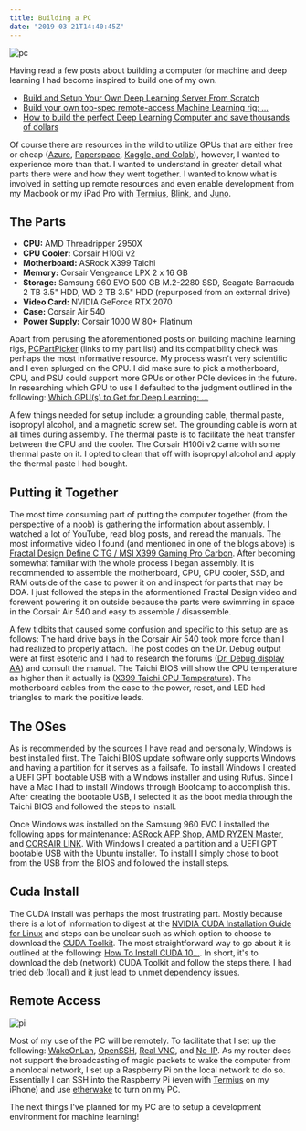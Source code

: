 ```yaml
---
title: Building a PC
date: "2019-03-21T14:40:45Z"
---
```


![pc](https://user-images.githubusercontent.com/3421544/160841542-44168773-99af-4f1f-8b02-bafd8f3e2385.jpg)

Having read a few posts about building a computer for machine and deep learning
I had become inspired to build one of my own.

- [Build and Setup Your Own Deep Learning Server From Scratch](https://towardsdatascience.com/build-and-setup-your-own-deep-learning-server-from-scratch-e771dacaa252)
- [Build your own top-spec remote-access Machine Learning rig: ...](https://medium.com/@aragalie/build-your-own-top-spec-remote-access-machine-learning-rig-a-very-detailed-assembly-and-dae0f4011a8f)
- [How to build the perfect Deep Learning Computer and save thousands of dollars](https://medium.com/the-mission/how-to-build-the-perfect-deep-learning-computer-and-save-thousands-of-dollars-9ec3b2eb4ce2)

Of course there are resources in the wild to utilize GPUs that are either free
or cheap ([Azure](https://notebooks.azure.com/),
[Paperspace](https://www.paperspace.com/), 
[Kaggle, and Colab](https://towardsdatascience.com/kaggle-vs-colab-faceoff-which-free-gpu-provider-is-tops-d4f0cd625029)),
however, I wanted to experience more than that. I wanted to understand in
greater detail what parts there were and how they went together. I wanted to 
know what is involved in setting up remote resources and even enable
development from my Macbook or my iPad Pro with 
[Termius](https://www.termius.com/), [Blink](https://github.com/blinksh/blink), and [Juno](https://juno.sh/).

## The Parts

- **CPU:** AMD Threadripper 2950X  
- **CPU Cooler:** Corsair H100i v2  
- **Motherboard:** ASRock X399 Taichi  
- **Memory:** Corsair Vengeance LPX 2 x 16 GB  
- **Storage:** Samsung 960 EVO 500 GB M.2-2280 SSD, Seagate Barracuda 2 TB 3.5" HDD, WD 2 TB 3.5" HDD (repurposed from an external drive)  
- **Video Card:** NVIDIA GeForce RTX 2070  
- **Case:** Corsair Air 540  
- **Power Supply:** Corsair 1000 W 80+ Platinum

Apart from perusing the aforementioned posts on building machine learning rigs,
[PCPartPicker](https://pcpartpicker.com/user/jjgp/saved/33ZV6h) (links to my
part list) and its compatibility check was perhaps the most informative 
resource. My process wasn't very scientific and I even splurged on the CPU. I
did make sure to pick a motherboard, CPU, and PSU could support more GPUs or
other PCIe devices in the future. In researching which GPU to use I defaulted
to the judgment outlined in the following: [Which GPU(s) to Get for Deep Learning: ...](http://timdettmers.com/2018/11/05/which-gpu-for-deep-learning/)

A few things needed for setup include: a grounding cable, thermal paste,
isopropyl alcohol, and a magnetic screw set. The grounding cable is worn at all
times during assembly. The thermal paste is to facilitate the heat transfer between
the CPU and the cooler. The Corsair H100i v2 came with some thermal paste on 
it. I opted to clean that off with isopropyl alcohol and apply the thermal paste I had
bought.

## Putting it Together

The most time consuming part of putting the computer together (from the 
perspective of a noob) is gathering the information about assembly. I watched
a lot of YouTube, read blog posts, and reread the manuals. The most
informative video I found (and mentioned in one of the blogs above) is
[Fractal Design Define C TG / MSI X399 Gaming Pro Carbon](https://www.youtube.com/watch?v=83mA2TGNRCU).
After becoming somewhat familiar with the whole process I began assembly. It
is recommended to assemble the motherboard, CPU, CPU cooler, SSD, and
RAM outside of the case to power it on and inspect for parts that may be DOA.
I just followed the steps in the aformentioned Fractal Design video and forewent
powering it on outside because the parts were swimming in space in the Corsair Air
540 and easy to assemble / disassemble.

A few tidbits that caused some confusion and specific to this setup are as 
follows: The hard drive bays in the Corsair Air 540 took more force than I had
realized to properly attach. The post codes on the Dr. Debug output were at
first esoteric and I had to research the forums ([Dr. Debug display AA](http://forum.asrock.com/forum_posts.asp?TID=3110&title=dr-debug-display-aa))
and consult the manual. The Taichi BIOS will show the CPU temperature as higher
than it actually is ([X399 Taichi CPU Temperature](http://forum.asrock.com/forum_posts.asp?TID=6912&title=x399-taichi-cpu-temperature)).
The motherboard cables from the case to the power, reset, and LED had triangles
to mark the positive leads.

## The OSes

As is recommended by the sources I have read and personally, Windows is best 
installed first. The Taichi BIOS update software only supports Windows and 
having a partition for it serves as a failsafe. To install Windows I created
a UEFI GPT bootable USB with a Windows installer and using Rufus. Since I have a
Mac I had to install Windows through Bootcamp to accomplish this. After
creating the bootable USB, I selected it as the boot media through the Taichi
BIOS and followed the steps to install.

Once Windows was installed on the Samsung 960 EVO I installed the following
apps for maintenance: [ASRock APP Shop](http://www.asrock.com/feature/appshop/),
[AMD RYZEN Master](https://www.amd.com/en/technologies/ryzen-master), and 
[CORSAIR LINK](https://www.corsair.com/us/en/corsairlink). With Windows I
created a partition and a UEFI GPT bootable USB with the Ubuntu installer. To
install I simply chose to boot from the USB from the BIOS and followed the
install steps.

## Cuda Install

The CUDA install was perhaps the most frustrating part. Mostly because there is
a lot of information to digest at the [NVIDIA CUDA Installation Guide for Linux](https://docs.nvidia.com/cuda/cuda-installation-guide-linux/index.html)
and steps can be unclear such as which option to choose to download the
[CUDA Toolkit](https://developer.nvidia.com/cuda-downloads). 
The most straightforward way to go about it is outlined at the following:
[How To Install CUDA 10...](https://www.pugetsystems.com/labs/hpc/How-To-Install-CUDA-10-together-with-9-2-on-Ubuntu-18-04-with-support-for-NVIDIA-20XX-Turing-GPUs-1236/).
In short, it's to download the deb (network) CUDA Toolkit and follow the steps
there. I had tried deb (local) and it just lead to unmet dependency issues.

## Remote Access

![pi](https://user-images.githubusercontent.com/3421544/160841654-715d2524-0fee-44c3-93d0-c0f753879afa.jpg)

Most of my use of the PC will be remotely. To facilitate that I set up the
following: [WakeOnLan](https://help.ubuntu.com/community/WakeOnLan), 
[OpenSSH](https://help.ubuntu.com/lts/serverguide/openssh-server.html.en), 
[Real VNC](https://www.realvnc.com/), and [No-IP](https://www.noip.com/). 
As my router does not support the broadcasting of magic packets to wake the
computer from a nonlocal network, I set up a Raspberry Pi on the local network
to do so. Essentially I can SSH into the Raspberry Pi (even with [Termius](https://www.termius.com/)
on my iPhone) and use [etherwake](https://www.mkssoftware.com/docs/man1/etherwake.1.asp)
to turn on my PC.

The next things I've planned for my PC are to setup a development environment
for machine learning!
